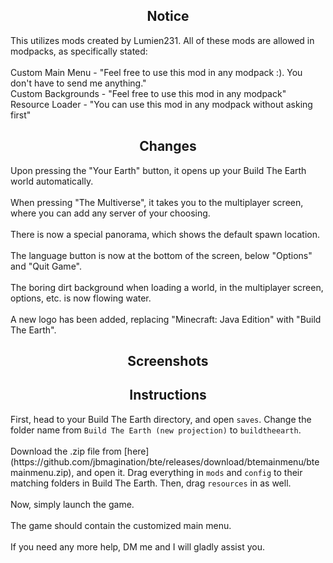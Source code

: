 <h2 align="center">Notice</h2>
This utilizes mods created by Lumien231. All of these mods are allowed in modpacks, as specifically stated:
</br></br>
Custom Main Menu - "Feel free to use this mod in any modpack :). You don't have to send me anything."</br>
Custom Backgrounds - "Feel free to use this mod in any modpack"</br>
Resource Loader - "You can use this mod in any modpack without asking first"

<h2 align="center">Changes</h2>
Upon pressing the "Your Earth" button, it opens up your Build The Earth world automatically.
</br></br>
When pressing "The Multiverse", it takes you to the multiplayer screen, where you can add any server of your choosing.
</br></br>
There is now a special panorama, which shows the default spawn location.
</br></br>
The language button is now at the bottom of the screen, below "Options" and "Quit Game".
</br></br>
The boring dirt background when loading a world, in the multiplayer screen, options, etc. is now flowing water.
</br></br>
A new logo has been added, replacing "Minecraft: Java Edition" with "Build The Earth".

<h2 align="center">Screenshots</h2>

<h2 align="center">Instructions</h2>
First, head to your Build The Earth directory, and open <code>saves</code>. Change the folder name from <code>Build The Earth (new projection)</code> to <code>buildtheearth</code>.
</br></br>
Download the .zip file from [here](https://github.com/jbmagination/bte/releases/download/btemainmenu/btemainmenu.zip), and open it. Drag everything in <code>mods</code> and <code>config</code> to their matching folders in Build The Earth. Then, drag <code>resources</code> in as well.
</br></br>
Now, simply launch the game.
</br></br>
The game should contain the customized main menu.
</br></br>
If you need any more help, DM me and I will gladly assist you.
